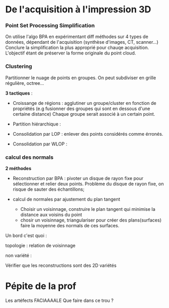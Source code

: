 # De l'acquisition à l'impression 3D

### Point Set Processing Simplification
On utilise l'algo BPA en expérimentant diff méthodes sur 4 types de données, dépendant de l'acquisition (synthèse d'images, CT, scanner...)
Conclure la simplification la plus approprié pour chauqe acquisition. L'objectif étant de préserver la forme originale du point cloud.

### Clustering

Partitionner le nuage de points en groupes. On peut subdiviser en grille régulière, octree...

**3 tactiques** :
- Croissange de régions : agglutiner un groupe/cluster en fonction de propriétés (e.g fusionner des groupes qui sont en dessous d'une certaine distance)
Chaque groupe serait associé à un certain point.

- Partition hiérarchique : 

- Consolidation par LOP : enlever des points considérés comme érronés.

- Consolidation par WLOP : 


### calcul des normals

**2 méthodes**

- Reconstruction par BPA : pivoter un disque de rayon fixe pour sélectionner et relier deux points.
Problème du disque de rayon fixe, on risque de sauter des échantillons;

- calcul de normales par ajustement du plan tangent
    - Choisir un voisinnage, construire le plan tangent qui minimise la distance aux voisins du point
    - chosir un voisinnage, triangulariser pour créer des plans(surfaces) faire la moyenne des normals de ces surfaces.

Un bord c'est quoi : 

topologie : relation de voisinnage

non variété : 

Vérifier que les reconstructions sont des 2D variétés































# Pépite de la prof
Les artéfects
FACIAAAALE
Que faire dans ce trou ?